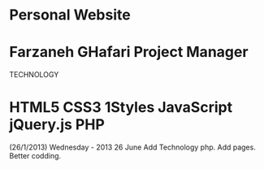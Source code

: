 Personal Website
======================
Farzaneh GHafari Project Manager
======================
TECHNOLOGY

HTML5
CSS3
1Styles
JavaScript
jQuery.js
PHP
======================
 (26/1/2013) Wednesday - 2013 26 June
Add Technology php.
Add pages.
Better codding.